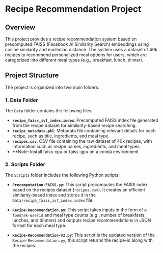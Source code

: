 # Recipe Recommendation Project

## Overview
This project provides a recipe recommendation system based on precomputed FAISS (Facebook AI Similarity Search) embeddings using cosine similarity and eucledian distance. The system uses a dataset of 40k recipes to recommend personalized meal options for users, which are categorized into different meal types (e.g., breakfast, lunch, dinner).

## Project Structure

The project is organized into two main folders:

### 1. Data Folder
The `Data` folder contains the following files:

- **`recipe_faiss_ivf_index.index`**: Precomputed FAISS index file generated from the recipe dataset for similarity-based recipe searching.
- **`recipe_metadata.pkl`**: Metadata file containing relevant details for each recipe, such as title, ingredients, and meal type.
- **`recipes.csv`**: CSV file containing the raw dataset of 40k recipes, with information such as recipe names, ingredients, and meal types.
- **Note: Install faiss-cpu or faiss-gpu on a conda environment
  
### 2. Scripts Folder
The `Scripts` folder includes the following Python scripts:

- **`Precomputation-FAISS.py`**: This script precomputes the FAISS index based on the recipes dataset (`recipes.csv`). It creates an efficient similarity-based index and stores it in the `Data/recipe_faiss_ivf_index.index` file.
  
- **`Recipe-Recommendation.py`**: This script takes inputs in the form of a `foodhak-userid` and meal type counts (e.g., number of breakfasts, lunches, and dinners) and outputs recipe recommendations in JSON format for each meal type.
- **`Recipe-Recommendation-V2.py`**: This script is the updated version of the `Recipe-Recommendation.py`, this script returns the recipe-id along with the recipes.
